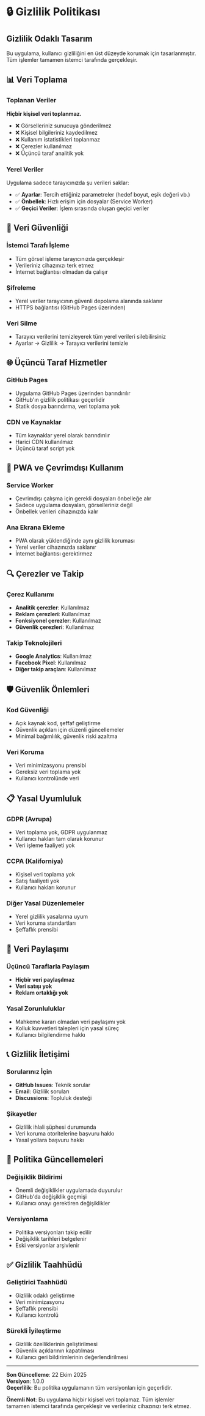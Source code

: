 # 🔒 Gizlilik Politikası

## Gizlilik Odaklı Tasarım

Bu uygulama, kullanıcı gizliliğini en üst düzeyde korumak için tasarlanmıştır. Tüm işlemler tamamen istemci tarafında gerçekleşir.

## 📊 Veri Toplama

### Toplanan Veriler
**Hiçbir kişisel veri toplanmaz.**

- ❌ Görselleriniz sunucuya gönderilmez
- ❌ Kişisel bilgileriniz kaydedilmez
- ❌ Kullanım istatistikleri toplanmaz
- ❌ Çerezler kullanılmaz
- ❌ Üçüncü taraf analitik yok

### Yerel Veriler
Uygulama sadece tarayıcınızda şu verileri saklar:

- ✅ **Ayarlar**: Tercih ettiğiniz parametreler (hedef boyut, eşik değeri vb.)
- ✅ **Önbellek**: Hızlı erişim için dosyalar (Service Worker)
- ✅ **Geçici Veriler**: İşlem sırasında oluşan geçici veriler

## 🔐 Veri Güvenliği

### İstemci Tarafı İşleme
- Tüm görsel işleme tarayıcınızda gerçekleşir
- Verileriniz cihazınızı terk etmez
- İnternet bağlantısı olmadan da çalışır

### Şifreleme
- Yerel veriler tarayıcının güvenli depolama alanında saklanır
- HTTPS bağlantısı (GitHub Pages üzerinden)

### Veri Silme
- Tarayıcı verilerini temizleyerek tüm yerel verileri silebilirsiniz
- Ayarlar → Gizlilik → Tarayıcı verilerini temizle

## 🌐 Üçüncü Taraf Hizmetler

### GitHub Pages
- Uygulama GitHub Pages üzerinden barındırılır
- GitHub'ın gizlilik politikası geçerlidir
- Statik dosya barındırma, veri toplama yok

### CDN ve Kaynaklar
- Tüm kaynaklar yerel olarak barındırılır
- Harici CDN kullanılmaz
- Üçüncü taraf script yok

## 📱 PWA ve Çevrimdışı Kullanım

### Service Worker
- Çevrimdışı çalışma için gerekli dosyaları önbelleğe alır
- Sadece uygulama dosyaları, görselleriniz değil
- Önbellek verileri cihazınızda kalır

### Ana Ekrana Ekleme
- PWA olarak yüklendiğinde aynı gizlilik koruması
- Yerel veriler cihazınızda saklanır
- İnternet bağlantısı gerektirmez

## 🔍 Çerezler ve Takip

### Çerez Kullanımı
- **Analitik çerezler**: Kullanılmaz
- **Reklam çerezleri**: Kullanılmaz
- **Fonksiyonel çerezler**: Kullanılmaz
- **Güvenlik çerezleri**: Kullanılmaz

### Takip Teknolojileri
- **Google Analytics**: Kullanılmaz
- **Facebook Pixel**: Kullanılmaz
- **Diğer takip araçları**: Kullanılmaz

## 🛡️ Güvenlik Önlemleri

### Kod Güvenliği
- Açık kaynak kod, şeffaf geliştirme
- Güvenlik açıkları için düzenli güncellemeler
- Minimal bağımlılık, güvenlik riski azaltma

### Veri Koruma
- Veri minimizasyonu prensibi
- Gereksiz veri toplama yok
- Kullanıcı kontrolünde veri

## 📋 Yasal Uyumluluk

### GDPR (Avrupa)
- Veri toplama yok, GDPR uygulanmaz
- Kullanıcı hakları tam olarak korunur
- Veri işleme faaliyeti yok

### CCPA (Kaliforniya)
- Kişisel veri toplama yok
- Satış faaliyeti yok
- Kullanıcı hakları korunur

### Diğer Yasal Düzenlemeler
- Yerel gizlilik yasalarına uyum
- Veri koruma standartları
- Şeffaflık prensibi

## 🔄 Veri Paylaşımı

### Üçüncü Taraflarla Paylaşım
- **Hiçbir veri paylaşılmaz**
- **Veri satışı yok**
- **Reklam ortaklığı yok**

### Yasal Zorunluluklar
- Mahkeme kararı olmadan veri paylaşımı yok
- Kolluk kuvvetleri talepleri için yasal süreç
- Kullanıcı bilgilendirme hakkı

## 📞 Gizlilik İletişimi

### Sorularınız İçin
- **GitHub Issues**: Teknik sorular
- **Email**: Gizlilik soruları
- **Discussions**: Topluluk desteği

### Şikayetler
- Gizlilik ihlali şüphesi durumunda
- Veri koruma otoritelerine başvuru hakkı
- Yasal yollara başvuru hakkı

## 🔄 Politika Güncellemeleri

### Değişiklik Bildirimi
- Önemli değişiklikler uygulamada duyurulur
- GitHub'da değişiklik geçmişi
- Kullanıcı onayı gerektiren değişiklikler

### Versiyonlama
- Politika versiyonları takip edilir
- Değişiklik tarihleri belgelenir
- Eski versiyonlar arşivlenir

## ✅ Gizlilik Taahhüdü

### Geliştirici Taahhüdü
- Gizlilik odaklı geliştirme
- Veri minimizasyonu
- Şeffaflık prensibi
- Kullanıcı kontrolü

### Sürekli İyileştirme
- Gizlilik özelliklerinin geliştirilmesi
- Güvenlik açıklarının kapatılması
- Kullanıcı geri bildirimlerinin değerlendirilmesi

---

**Son Güncelleme**: 22 Ekim 2025  
**Versiyon**: 1.0.0  
**Geçerlilik**: Bu politika uygulamanın tüm versiyonları için geçerlidir.

**Önemli Not**: Bu uygulama hiçbir kişisel veri toplamaz. Tüm işlemler tamamen istemci tarafında gerçekleşir ve verileriniz cihazınızı terk etmez.
